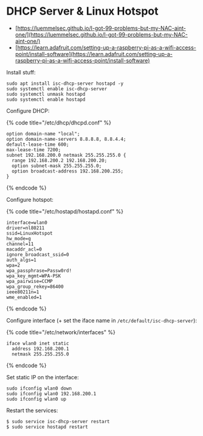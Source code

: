 # DHCP Server & Linux Hotspot

- [https://luemmelsec.github.io/I-got-99-problems-but-my-NAC-aint-one/](https://luemmelsec.github.io/I-got-99-problems-but-my-NAC-aint-one/)
- [https://learn.adafruit.com/setting-up-a-raspberry-pi-as-a-wifi-access-point/install-software](https://learn.adafruit.com/setting-up-a-raspberry-pi-as-a-wifi-access-point/install-software)

Install stuff:

```
sudo apt install isc-dhcp-server hostapd -y
sudo systemctl enable isc-dhcp-server
sudo systemctl unmask hostapd
sudo systemctl enable hostapd
```

Configure DHCP:

{% code title="/etc/dhcp/dhcpd.conf" %}
```
option domain-name "local";
option domain-name-servers 8.8.8.8, 8.8.4.4;
default-lease-time 600;
max-lease-time 7200;
subnet 192.168.200.0 netmask 255.255.255.0 {
  range 192.168.200.2 192.168.200.20;
  option subnet-mask 255.255.255.0;
  option broadcast-address 192.168.200.255;
}
```
{% endcode %}

Configure hotspot:

{% code title="/etc/hostapd/hostapd.conf" %}
```
interface=wlan0
driver=nl80211
ssid=LinuxHotspot
hw_mode=g
channel=11
macaddr_acl=0
ignore_broadcast_ssid=0
auth_algs=1
wpa=2
wpa_passphrase=Passw0rd!
wpa_key_mgmt=WPA-PSK
wpa_pairwise=CCMP
wpa_group_rekey=86400
ieee80211n=1
wme_enabled=1
```
{% endcode %}

Configure interface (+ set the iface name in `/etc/default/isc-dhcp-server`):

{% code title="/etc/network/interfaces" %}
```
iface wlan0 inet static
  address 192.168.200.1
  netmask 255.255.255.0
```
{% endcode %}

Set static IP on the interface:

```
sudo ifconfig wlan0 down
sudo ifconfig wlan0 192.168.200.1
sudo ifconfig wlan0 up
```

Restart the services:

```
$ sudo service isc-dhcp-server restart
$ sudo service hostapd restart
```

